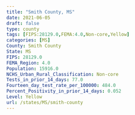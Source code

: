 ```yaml
---
title: "Smith County, MS"
date: 2021-06-05
draft: false
type: county
tags: [FIPS:28129.0,FEMA:4.0,Non-core,Yellow]
categories: [MS]
County: Smith County
State: MS
FIPS: 28129.0
FEMA_Region: 4.0
Population: 15916.0
NCHS_Urban_Rural_Classification: Non-core
Tests_in_prior_14_days: 77.0
Fourteen_day_test_rate_per_100000: 484.0
Percent_Positivity_in_prior_14_days: 0.052
Level: Yellow
url: /states/MS/smith-county
---
```



